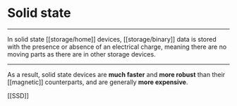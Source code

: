 # Solid state

---

In solid state [[storage/home]] devices, [[storage/binary]] data is stored with the presence or absence of an electrical charge, meaning there are no moving parts as there are in other storage devices.

---

As a result, solid state devices are  **much faster** and **more robust** than their [[magnetic]] counterparts, and are generally **more expensive**.

[[SSD]]